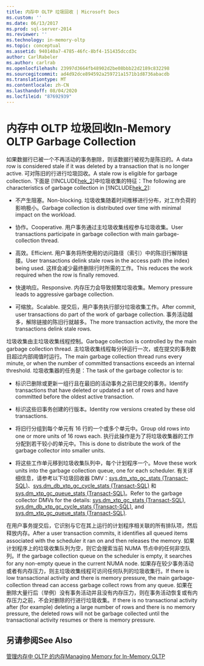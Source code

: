 ```yaml
---
title: 内存中 OLTP 垃圾回收 | Microsoft Docs
ms.custom: ''
ms.date: 06/13/2017
ms.prod: sql-server-2014
ms.reviewer: ''
ms.technology: in-memory-oltp
ms.topic: conceptual
ms.assetid: 940140a7-4785-46fc-8bf4-151435dccd3c
author: CarlRabeler
ms.author: carlrab
ms.openlocfilehash: 23997d3664fb48902d2be08bbb22d2189c832298
ms.sourcegitcommit: ad4d92dce894592a259721a1571b1d8736abacdb
ms.translationtype: MT
ms.contentlocale: zh-CN
ms.lasthandoff: 08/04/2020
ms.locfileid: "87692939"
---
```

# <a name="in-memory-oltp-garbage-collection"></a><span data-ttu-id="a8120-102">内存中 OLTP 垃圾回收</span><span class="sxs-lookup"><span data-stu-id="a8120-102">In-Memory OLTP Garbage Collection</span></span>
  <span data-ttu-id="a8120-103">如果数据行已被一个不再活动的事务删除，则该数据行被视为是陈旧的。</span><span class="sxs-lookup"><span data-stu-id="a8120-103">A data row is considered stale if it was deleted by a transaction that is no longer active.</span></span> <span data-ttu-id="a8120-104">可对陈旧的行进行垃圾回收。</span><span class="sxs-lookup"><span data-stu-id="a8120-104">A stale row is eligible for garbage collection.</span></span> <span data-ttu-id="a8120-105">下面是 [!INCLUDE[hek_2](../../includes/hek-2-md.md)]中垃圾收集的特征：</span><span class="sxs-lookup"><span data-stu-id="a8120-105">The following are characteristics of garbage collection in [!INCLUDE[hek_2](../../includes/hek-2-md.md)]:</span></span>  
  
-   <span data-ttu-id="a8120-106">不产生阻塞。</span><span class="sxs-lookup"><span data-stu-id="a8120-106">Non-blocking.</span></span> <span data-ttu-id="a8120-107">垃圾收集随着时间推移进行分布，对工作负荷的影响极小。</span><span class="sxs-lookup"><span data-stu-id="a8120-107">Garbage collection is distributed over time with minimal impact on the workload.</span></span>  
  
-   <span data-ttu-id="a8120-108">协作。</span><span class="sxs-lookup"><span data-stu-id="a8120-108">Cooperative.</span></span> <span data-ttu-id="a8120-109">用户事务通过主垃圾收集线程参与垃圾收集。</span><span class="sxs-lookup"><span data-stu-id="a8120-109">User transactions participate in garbage collection with main garbage-collection thread.</span></span>  
  
-   <span data-ttu-id="a8120-110">高效。</span><span class="sxs-lookup"><span data-stu-id="a8120-110">Efficient.</span></span> <span data-ttu-id="a8120-111">用户事务将所使用的访问路径（索引）中的陈旧行解除链接。</span><span class="sxs-lookup"><span data-stu-id="a8120-111">User transactions delink stale rows in the access path (the index) being used.</span></span> <span data-ttu-id="a8120-112">这样会减少最终删除行时所需的工作。</span><span class="sxs-lookup"><span data-stu-id="a8120-112">This reduces the work required when the row is finally removed.</span></span>  
  
-   <span data-ttu-id="a8120-113">快速响应。</span><span class="sxs-lookup"><span data-stu-id="a8120-113">Responsive.</span></span> <span data-ttu-id="a8120-114">内存压力会导致频繁垃圾收集。</span><span class="sxs-lookup"><span data-stu-id="a8120-114">Memory pressure leads to aggressive garbage collection.</span></span>  
  
-   <span data-ttu-id="a8120-115">可缩放。</span><span class="sxs-lookup"><span data-stu-id="a8120-115">Scalable.</span></span> <span data-ttu-id="a8120-116">提交后，用户事务执行部分垃圾收集工作。</span><span class="sxs-lookup"><span data-stu-id="a8120-116">After commit, user transactions do part of the work of garbage collection.</span></span> <span data-ttu-id="a8120-117">事务活动越多，解除链接的陈旧行就越多。</span><span class="sxs-lookup"><span data-stu-id="a8120-117">The more transaction activity, the more the transactions delink stale rows.</span></span>  
  
 <span data-ttu-id="a8120-118">垃圾收集由主垃圾收集线程控制。</span><span class="sxs-lookup"><span data-stu-id="a8120-118">Garbage collection is controlled by the main garbage collection thread.</span></span> <span data-ttu-id="a8120-119">主垃圾收集线程每分钟运行一次，或在提交的事务数目超过内部阈值时运行。</span><span class="sxs-lookup"><span data-stu-id="a8120-119">The main garbage collection thread runs every minute, or when the number of committed transactions exceeds an internal threshold.</span></span> <span data-ttu-id="a8120-120">垃圾收集器的任务是：</span><span class="sxs-lookup"><span data-stu-id="a8120-120">The task of the garbage collector is to:</span></span>  
  
-   <span data-ttu-id="a8120-121">标识已删除或更新一组行且在最旧的活动事务之前已提交的事务。</span><span class="sxs-lookup"><span data-stu-id="a8120-121">Identify transactions that have deleted or updated a set of rows and have committed before the oldest active transaction.</span></span>  
  
-   <span data-ttu-id="a8120-122">标识这些旧事务创建的行版本。</span><span class="sxs-lookup"><span data-stu-id="a8120-122">Identity row versions created by these old transactions.</span></span>  
  
-   <span data-ttu-id="a8120-123">将旧行分组到每个单元有 16 行的一个或多个单元中。</span><span class="sxs-lookup"><span data-stu-id="a8120-123">Group old rows into one or more units of 16 rows each.</span></span> <span data-ttu-id="a8120-124">执行此操作是为了将垃圾收集器的工作分配到若干较小的单元中。</span><span class="sxs-lookup"><span data-stu-id="a8120-124">This is done to distribute the work of the garbage collector into smaller units.</span></span>  
  
-   <span data-ttu-id="a8120-125">将这些工作单元移到垃圾收集队列中，每个计划程序一个。</span><span class="sxs-lookup"><span data-stu-id="a8120-125">Move these work units into the garbage collection queue, one for each scheduler.</span></span> <span data-ttu-id="a8120-126">有关详细信息，请参考以下垃圾回收器 DMV：[sys.dm_xtp_gc_stats (Transact-SQL)](/sql/relational-databases/system-dynamic-management-views/sys-dm-xtp-gc-stats-transact-sql)、[sys.dm_db_xtp_gc_cycle_stats (Transact-SQL)](/sql/relational-databases/system-dynamic-management-views/sys-dm-db-xtp-gc-cycle-stats-transact-sql) 和 [sys.dm_xtp_gc_queue_stats (Transact-SQL)](/sql/relational-databases/system-dynamic-management-views/sys-dm-xtp-gc-queue-stats-transact-sql)。</span><span class="sxs-lookup"><span data-stu-id="a8120-126">Refer to the garbage collector DMVs for the details: [sys.dm_xtp_gc_stats &#40;Transact-SQL&#41;](/sql/relational-databases/system-dynamic-management-views/sys-dm-xtp-gc-stats-transact-sql), [sys.dm_db_xtp_gc_cycle_stats &#40;Transact-SQL&#41;](/sql/relational-databases/system-dynamic-management-views/sys-dm-db-xtp-gc-cycle-stats-transact-sql), and [sys.dm_xtp_gc_queue_stats &#40;Transact-SQL&#41;](/sql/relational-databases/system-dynamic-management-views/sys-dm-xtp-gc-queue-stats-transact-sql).</span></span>  
  
 <span data-ttu-id="a8120-127">在用户事务提交后，它识别与它在其上运行的计划程序相关联的所有排队项，然后释放内存。</span><span class="sxs-lookup"><span data-stu-id="a8120-127">After a user transaction commits, it identifies all queued items associated with the scheduler it ran on and then releases the memory.</span></span> <span data-ttu-id="a8120-128">如果计划程序上的垃圾收集队列为空，则它会搜索当前 NUMA 节点中的任何非空队列。</span><span class="sxs-lookup"><span data-stu-id="a8120-128">If the garbage collection queue on the scheduler is empty, it searches for any non-empty queue in the current NUMA node.</span></span> <span data-ttu-id="a8120-129">如果存在较少事务活动或者有内存压力，则主垃圾收集线程可访问任何队列的垃圾收集行。</span><span class="sxs-lookup"><span data-stu-id="a8120-129">If there is low transactional activity and there is memory pressure, the main garbage-collection thread can access garbage collect rows from any queue.</span></span> <span data-ttu-id="a8120-130">如果在删除大量行后（举例）没有事务活动并且没有内存压力，则在事务活动恢复或有内存压力之前，不会对删除的行进行垃圾收集。</span><span class="sxs-lookup"><span data-stu-id="a8120-130">If there is no transactional activity after (for example) deleting a large number of rows and there is no memory pressure, the deleted rows will not be garbage collected until the transactional activity resumes or there is memory pressure.</span></span>  
  
## <a name="see-also"></a><span data-ttu-id="a8120-131">另请参阅</span><span class="sxs-lookup"><span data-stu-id="a8120-131">See Also</span></span>  
 [<span data-ttu-id="a8120-132">管理内存中 OLTP 的内存</span><span class="sxs-lookup"><span data-stu-id="a8120-132">Managing Memory for In-Memory OLTP</span></span>](../../database-engine/managing-memory-for-in-memory-oltp.md)  
  
  

